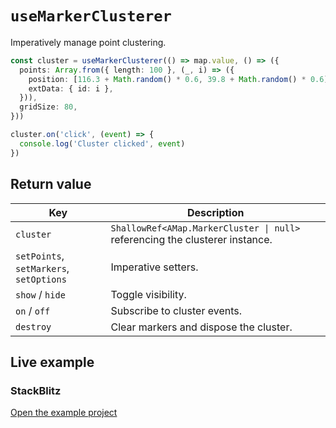 # `useMarkerClusterer`

Imperatively manage point clustering.

```ts
const cluster = useMarkerClusterer(() => map.value, () => ({
  points: Array.from({ length: 100 }, (_, i) => ({
    position: [116.3 + Math.random() * 0.6, 39.8 + Math.random() * 0.6],
    extData: { id: i },
  })),
  gridSize: 80,
}))

cluster.on('click', (event) => {
  console.log('Cluster clicked', event)
})
```

## Return value

| Key | Description |
| --- | --- |
| `cluster` | `ShallowRef<AMap.MarkerCluster \| null>` referencing the clusterer instance. |
| `setPoints`, `setMarkers`, `setOptions` | Imperative setters. |
| `show` / `hide` | Toggle visibility. |
| `on` / `off` | Subscribe to cluster events. |
| `destroy` | Clear markers and dispose the cluster. |

## Live example

<ClientOnly>
  <UseMarkerClustererHookDemo />
</ClientOnly>

<script setup lang="ts">
import UseMarkerClustererHookDemo from '../examples/hooks/UseMarkerClustererHookDemo.vue'
</script>

### StackBlitz

[Open the example project](https://stackblitz.com/github/your-org/amap-vue-kit/tree/main/examples/basic)

